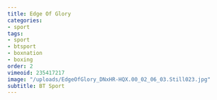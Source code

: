 ```yaml
---
title: Edge Of Glory
categories:
- sport
tags:
- sport
- btsport
- boxnation
- boxing
order: 2
vimeoid: 235417217
image: "/uploads/EdgeOfGlory_DNxHR-HQX.00_02_06_03.Still023.jpg"
subtitle: BT Sport
---
```


